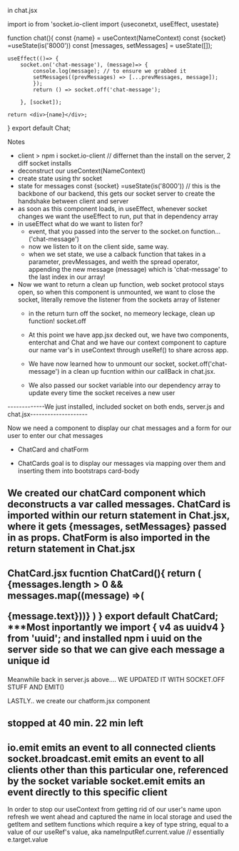 in chat.jsx 

import io from 'socket.io-client
import {useconetxt, useEffect, usestate}

function chat(){
    const {name} = useContext(NameContext)
    const {socket} =useState(is('8000'))
    const [messages, setMessages] = useState([]);

    useEffect(()=> {
        socket.on('chat-message'), (message)=> {
            console.log(message); // to ensure we grabbed it
            setMessages((prevMessages) => [...prevMessages, message]);
            });
            return () => socket.off('chat-message');

        }, [socket]);

    return <div>{name}</div>;
}
export default Chat;

Notes
* client > npm i socket.io-client // differnet than the install on the server, 2 diff socket installs
* deconstruct our useContext(NameContext)
* create state using thr socket
* state for messages
    const {socket} =useState(is('8000')) // this is the backbone of our backend, this gets our socket server to create the handshake between client and server
* as soon as this component loads, in useEffect, whenever socket changes we want the useEffect to run, put that in dependency array
* in useEffect what do we want to listen for?
    - event, that you passed into the server to the socket.on function... ('chat-message')
    - now we listen to it on the client side, same way.
    - when we set state, we use a calback function that takes in a parameter, prevMessages, and weith the     spread operator, appending the new message (message) which is 'chat-message' to the last index in our array!
* Now we want to return a clean up function, web socket protocol stays open, so when this component is unmounted, we want to close the socket, literally remove the listener from the sockets array of listener
    - in the return turn off the socket, no memeory leckage, clean up function!
        socket.off

    - At this point we have app.jsx decked out, we have two components, enterchat and Chat and we have our context component to capture our name var's in useContext through useRef() to share across app.
    - We have now learned how to unmount our socket, socket.off('chat-message') in a clean up fucntion within our callBack in chat.jsx.
    - We also passed our socket variable into our dependency array to update every time the socket receives a new user

-------------We just installed, included socket on both ends, server.js and chat.jsx--------------------

Now we need a component to display our chat messages and a form for our user to enter our chat messages
- ChatCard and chatForm
* ChatCards goal is to display our messages via mapping over them and inserting them into bootstraps card-body

We created our chatCard component which deconstructs a var called messages. 
ChatCard is imported within our return statement in Chat.jsx, where it gets {messages, setMessages} passed in as props.
ChatForm is also imported in the return statement in Chat.jsx
-------------------------------------------------------
ChatCard.jsx 
fucntion ChatCard(){
    return (
        {messages.length > 0 && messages.map((message) =>(<p>{message.text}))}
    )
}
export default ChatCard;
***Most inportantly  we import { v4 as uuidv4 } from 'uuid'; and installed npm i uuid on the server side so that we can give each message a unique id 
---------------------------------------------------
Meanwhile back in server.js above.... WE UPDATED IT WITH SOCKET.OFF STUFF AND EMIT()


LASTLY..
we create our chatform.jsx component

stopped at 40 min. 22 min left 
--------------------------------
io.emit emits an event to all connected clients
socket.broadcast.emit emits an event to all clients other than this particular one, referenced by the socket variable
socket.emit emits an event directly to this specific client
--------------------------------

In order to stop our useContext from getting rid of our user's name upon refresh we went ahead and captured the name in local storage and used the getItem and setItem functions which require a key of type string, equal to a value of our useRef's value, aka nameInputRef.current.value //  essentially e.target.value